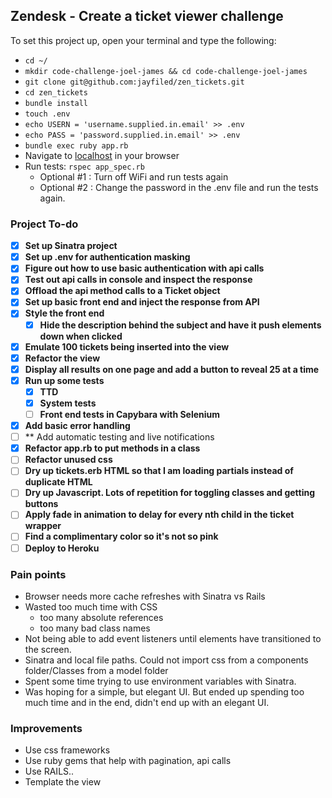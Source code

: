 ## Zendesk - Create a ticket viewer challenge

To set this project up, open your terminal and type the following:

- `cd ~/`
- `mkdir code-challenge-joel-james && cd code-challenge-joel-james`
- `git clone git@github.com:jayfiled/zen_tickets.git`
- `cd zen_tickets`
- `bundle install`
- `touch .env`
- `echo USERN = 'username.supplied.in.email' >> .env`
- `echo PASS = 'password.supplied.in.email' >> .env`
- `bundle exec ruby app.rb`
- Navigate to [localhost](http://localhost:4567/) in your browser
- Run tests: `rspec app_spec.rb`
  - Optional #1 : Turn off WiFi and run tests again
  - Optional #2 : Change the password in the .env file and run the tests again.



### Project To-do
- [x] **Set up Sinatra project**
- [x] **Set up .env for authentication masking**
- [x] **Figure out how to use basic authentication with api calls**
- [x] **Test out api calls in console and inspect the response**
- [x] **Offload the api method calls to a Ticket object**
- [x] **Set up basic front end and inject the response from API**
- [x] **Style the front end**
  - [x] **Hide the description behind the subject and have it push elements down when clicked**
- [x] **Emulate 100 tickets being inserted into the view**
- [x] **Refactor the view**
- [x] **Display all results on one page and add a button to reveal 25 at a time**
- [x] **Run up some tests**
  - [x] **TTD**
  - [x] **System tests**
  - [ ] **Front end tests in Capybara with Selenium**
- [x] **Add basic error handling**
- [ ] ** Add automatic testing and live notifications
- [x] **Refactor app.rb to put methods in a class**
- [ ] **Refactor unused css**
- [ ] **Dry up tickets.erb HTML so that I am loading partials instead of duplicate HTML**
- [ ] **Dry up Javascript.  Lots of repetition for toggling classes and getting buttons**
- [ ] **Apply fade in animation to delay for every nth child in the ticket wrapper**
- [ ] **Find a complimentary color so it's not so pink**
- [ ] **Deploy to Heroku**

### Pain points
- Browser needs more cache refreshes with Sinatra vs Rails
- Wasted too much time with CSS
  - too many absolute references
  - too many bad class names
- Not being able to add event listeners until elements have transitioned to the screen.
- Sinatra and local file paths.  Could not import css from a components folder/Classes from a model folder
- Spent some time trying to use environment variables with Sinatra.
- Was hoping for a simple, but elegant UI.  But ended up spending too much time and in the end, didn't end up with an elegant UI.

### Improvements

  - Use css frameworks
  - Use ruby gems that help with pagination, api calls
  - Use RAILS..
  - Template the view
